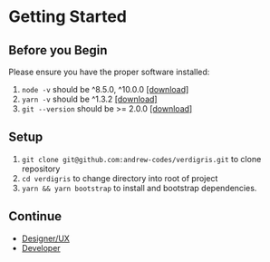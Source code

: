 # Getting Started

## Before you Begin

Please ensure you have the proper software installed:

1. `node -v` should be ^8.5.0, ^10.0.0  [[download]](https://nodejs.org/en/)
2. `yarn -v` should be ^1.3.2 [[download]](https://yarnpkg.com/lang/en/docs/install/)
3. `git --version` should be >= 2.0.0 [[download]](https://git-scm.com/downloads)

## Setup

1. `git clone git@github.com:andrew-codes/verdigris.git` to clone repository
2. `cd verdigris` to change directory into root of project
3. `yarn && yarn bootstrap` to install and bootstrap dependencies.

## Continue

- [Designer/UX](./designers)
- [Developer](./developers)
